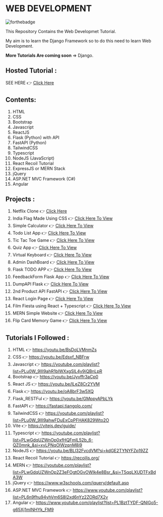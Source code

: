 # WEB DEVELOPMENT

![forthebadge](https://forthebadge.com/images/badges/built-with-love.svg)

This Repository Contains the Web Developmet Tutorial.

My aim is to learn the Django Framework so to do this need to learn Web Development.

**More Tutorials Are coming soon** => Django.

## Hosted Tutorial :

SEE HERE 👉 [Click Here](https://prathameshdhande22.github.io/Web-Development-Tutorial)

## Contents:

1. HTML
2. CSS
3. Bootstrap
4. Javascript
5. ReactJS
6. Flask (Python) with API
7. FastAPI (Python)
8. TailwindCSS
9. Typescript
10. NodeJS (JavaScript)
11. React Recoil Tutorial
12. ExpressJS or MERN Stack
13. jQuery
14. ASP.NET MVC Framework (C#)
15. Angular 

## Projects :

1. Netflix Clone 👉 [Click Here](https://prathameshdhande22.github.io/Neflix-Clone/)
2. India Flag Made Using CSS 👉 [Click Here To View](https://prathameshdhande22.github.io/Web-Development-Tutorial/CSS/IndiaFlag)
3. Simple Calculator 👉 [Click Here To View](https://prathameshdhande22.github.io/Simple-Calculator-JS/)
4. Todo List App 👉 [Click Here To View](https://prathameshdhande22.github.io/Web-Development-Tutorial/JS/41_TodoList/)
5. Tic Tac Toe Game 👉 [Click Here To View](https://prathameshdhande22.github.io/Tic-Tac-Toe-In-Js/)
6. Quiz App 👉 [Click Here To View](https://quiz-app-in-react.vercel.app/)
7. Virtual Keyboard 👉 [Click Here To View](https://prathameshdhande22.github.io/Virtual-KeyBoard-HTML/)
8. Admin DashBoard 👉 [Click Here To View](https://admindashboard-zfhw.onrender.com/)
9. Flask TODO APP 👉 [Click Here To View](https://flaskapptodo.onrender.com/)
10. FeedbackForm Flask App 👉 [Click Here To View](https://feedbackform-flask-app.onrender.com/)
11. DumpAPI Flask 👉 [Click Here To View](https://dumpapi-flask-api.onrender.com/)
12. 2nd Product API FastAPI 👉 [Click Here To View](https://twondproductapi.onrender.com/)
13. React Login Page 👉 [Click Here To View](https://react-login-page-nu.vercel.app/)
14. Film Fiesta using React + Typescript 👉 [Click Here To View](https://film-fiesta-beta.vercel.app/)
15. MERN Simple Website 👉 [Click Here To View](https://web-development-tutorial.vercel.app/)
16. Flip Card Memory Game 👉 [Click Here To View](https://prathameshdhande22.github.io/Flip-Card-Memory-Game/)

## Tutorials I Followed :

1. HTML 👉 https://youtu.be/BsDoLVMnmZs
2. CSS 👉 https://youtu.be/Edsxf_NBFrw
3. Javascript 👉 https://youtube.com/playlist?list=PLu0W_9lII9ahR1blWXxgSlL4y9iQBnLpR
4. Bootstrap 👉 https://youtu.be/Jyvffr3aCp0
5. React JS 👉 https://youtu.be/lLeZ8Cr2YVM
6. Flask 👉 https://youtu.be/oA8brF3w5XQ
7. Flask_RESTFul 👉 https://youtu.be/GMppyAPbLYk
8. FastAPI 👉 https://fastapi.tiangolo.com/
9. TailwindCSS 👉 https://youtube.com/playlist?list=PLu0W_9lII9ahwFDuExCpPFHAK829Wto2O
10. Vite 👉 https://vitejs.dev/guide/
11. Typescript 👉 https://youtube.com/playlist?list=PLwGdqUZWnOp0xfHQFmlL52b_6-QZ0mnk_&si=xyLPNqOlWzqnM8j9
12. NodeJS 👉 https://youtu.be/BLl32FvcdVM?si=kdGE2TYNYFZp19ZZ
13. React Recoil Tutorial 👉 https://recoiljs.org/
14. MERN 👉 https://youtube.com/playlist?list=PLwGdqUZWnOp2Z3eFOgtOGvOWIk4e8Bsr_&si=T5qqLXUDTFxBdA3W
15. jQuery 👉 https://www.w3schools.com/jquery/default.asp
16. ASP.NET MVC Framework 👉 https://www.youtube.com/playlist?list=PL6n9fhu94yhVm6S8I2xd6nYz2ZORd7X2v
17. Angular 👉 https://www.youtube.com/playlist?list=PL1BztTYDF-QNlGo5-g65Xj1mINHYk_FM9
